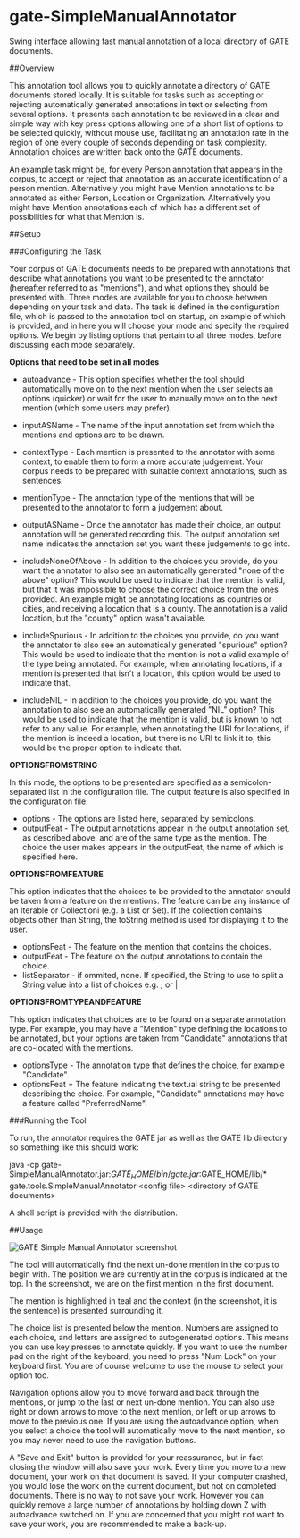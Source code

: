 # gate-SimpleManualAnnotator

Swing interface allowing fast manual annotation of a local directory of GATE documents.

##Overview

This annotation tool allows you to quickly annotate a directory of GATE documents stored locally. It is suitable for tasks such as accepting or rejecting automatically generated annotations in text or selecting from several options. It presents each annotation to be reviewed in a clear and simple way with key press options allowing one of a short list of options to be selected quickly, without mouse use, facilitating an annotation rate in the region of one every couple of seconds depending on task complexity. Annotation choices are written back onto the GATE documents.

An example task might be, for every Person annotation that appears in the corpus, to accept or reject that annotation as an accurate identification of a person mention. Alternatively you might have Mention annotations to be annotated as either Person, Location or Organization. Alternatively you might have Mention annotations each of which has a different set of possibilities for what that Mention is.

##Setup

###Configuring the Task

Your corpus of GATE documents needs to be prepared with annotations that describe what annotations you want to be presented to the annotator (hereafter referred to as "mentions"), and what options they should be presented with. Three modes are available for you to choose between depending on your task and data. The task is defined in the configuration file, which is passed to the annotation tool on startup, an example of which is provided, and in here you will choose your mode and specify the required options. We begin by listing options that pertain to all three modes, before discussing each mode separately.

**Options that need to be set in all modes**

- autoadvance - This option specifies whether the tool should automatically move on to the next mention when the user selects an options (quicker) or wait for the user to manually move on to the next mention (which some users may prefer).

- inputASName - The name of the input annotation set from which the mentions and options are to be drawn.
- contextType - Each mention is presented to the annotator with some context, to enable them to form a more accurate judgement. Your corpus needs to be prepared with suitable context annotations, such as sentences.
- mentionType - The annotation type of the mentions that will be presented to the annotator to form a judgement about.
- outputASName - Once the annotator has made their choice, an output annotation will be generated recording this. The output annotation set name indicates the annotation set you want these judgements to go into.
- includeNoneOfAbove - In addition to the choices you provide, do you want the annotator to also see an automatically generated "none of the above" option? This would be used to indicate that the mention is valid, but that it was impossible to choose the correct choice from the ones provided. An example might be annotating locations as countries or cities, and receiving a location that is a county. The annotation is a valid location, but the "county" option wasn't available.
- includeSpurious - In addition to the choices you provide, do you want the annotator to also see an automatically generated "spurious" option? This would be used to indicate that the mention is not a valid example of the type being annotated. For example, when annotating locations, if a mention is presented that isn't a location, this option would be used to indicate that.
- includeNIL - In addition to the choices you provide, do you want the annotation to also see an automatically
generated "NIL" option? This would be used to indicate that the mention is valid, but is known to not
refer to any value. For example, when annotating the URI for locations, if the mention is indeed a location,
but there is no URI to link it to, this would be the proper option to indicate that.

**OPTIONSFROMSTRING**

In this mode, the options to be presented are specified as a semicolon-separated list in the configuration file. The output feature is also specified in the configuration file.

- options - The options are listed here, separated by semicolons.
- outputFeat - The output annotations appear in the output annotation set, as described above, and are of the same type as the mention. The choice the user makes appears in the outputFeat, the name of which is specified here.

**OPTIONSFROMFEATURE**

This option indicates that the choices to be provided to the annotator should be taken from a feature on the mentions. The feature can be
any instance of an Iterable or Collectioni (e.g. a List or Set). If the collection contains objects other than String, the toString method
is used for displaying it to the user.

- optionsFeat - The feature on the mention that contains the choices.
- outputFeat - The feature on the output annotations to contain the choice.
- listSeparator - if ommited, none. If specified, the String to use to split a String value into a list of choices e.g. ; or |

**OPTIONSFROMTYPEANDFEATURE**

This option indicates that choices are to be found on a separate annotation type. For example, you may have a "Mention" type defining the locations to be annotated, but your options are taken from "Candidate" annotations that are co-located with the mentions.

- optionsType - The annotation type that defines the choice, for example "Candidate".
- optionsFeat = The feature indicating the textual string to be presented describing the choice. For example, "Candidate" annotations may have a feature called "PreferredName".

###Running the Tool

To run, the annotator requires the GATE jar as well as the GATE lib directory so something like this should work:

java -cp gate-SimpleManualAnnotator.jar:$GATE_HOME/bin/gate.jar:$GATE_HOME/lib/* gate.tools.SimpleManualAnnotator \<config file\> \<directory of GATE documents\>

A shell script is provided with the distribution.

##Usage

![GATE Simple Manual Annotator screenshot](https://raw.githubusercontent.com/GenevieveGorrell/gate-SimpleManualAnnotator/master/Screenshot-GATESimpleManualAnnotator.png "GATE Simple Manual Annotator screenshot")

The tool will automatically find the next un-done mention in the corpus to begin with. The position we are currently at in the corpus is indicated at the top. In the screenshot, we are on the first mention in the first document.

The mention is highlighted in teal and the context (in the screenshot, it is the sentence) is presented surrounding it.

The choice list is presented below the mention. Numbers are assigned to each choice, and letters are assigned to autogenerated options. This means you can use key presses to annotate quickly. If you want to use the number pad on the right of the keyboard, you need to press "Num Lock" on your keyboard first. You are of course welcome to use the mouse to select your option too.

Navigation options allow you to move forward and back through the mentions, or jump to the last or next un-done mention. You can also use right or down arrows to move to the next mention, or left or up arrows to move to the previous one. If you are using the autoadvance option, when you select a choice the tool will automatically move to the next mention, so you may never need to use the navigation buttons.

A "Save and Exit" button is provided for your reassurance, but in fact closing the window will also save your work. Every time you move to a new document, your work on that document is saved. If your computer crashed, you would lose the work on the current document, but not on completed documents. There is no way to not save your work. However you can quickly remove a large number of annotations by holding down Z with autoadvance switched on. If you are concerned that you might not want to save your work, you are recommended to make a back-up.

